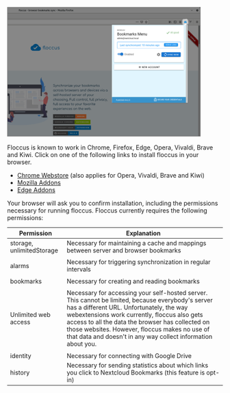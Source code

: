 <img src="screen_firefox_account.png" class="float-lg-right" style="max-width: 100%; width: 450px; border: 1px solid grey;" />


Floccus is known to work in Chrome, Firefox, Edge, Opera, Vivaldi, Brave and Kiwi. Click on one of the following links to install floccus in your browser.

- [Chrome Webstore](https://chrome.google.com/webstore/detail/floccus/fnaicdffflnofjppbagibeoednhnbjhg) (also applies for Opera, Vivaldi, Brave and Kiwi)
- [Mozilla Addons](https://addons.mozilla.org/en-US/firefox/addon/floccus/)
- [Edge Addons](https://microsoftedge.microsoft.com/addons/detail/gjkddcofhiifldbllobcamllmanombji)

<div style="clear: both"></div>

Your browser will ask you to confirm installation, including the permissions necessary for running floccus. Floccus currently requires the following permissions:

| Permission                | Explanation                                                                                                                                                                                                                                                                                                                                   |
| ------------------------- |-----------------------------------------------------------------------------------------------------------------------------------------------------------------------------------------------------------------------------------------------------------------------------------------------------------------------------------------------|
| storage, unlimitedStorage | Necessary for maintaining a cache and mappings between server and browser bookmarks                                                                                                                                                                                                                                                           |
|                           |                                                                                                                                                                                                                                                                                                                                               |
| alarms                    | Necessary for triggering synchronization in regular intervals                                                                                                                                                                                                                                                                                 |
|                           |                                                                                                                                                                                                                                                                                                                                               |
| bookmarks                 | Necessary for creating and reading bookmarks                                                                                                                                                                                                                                                                                                  |
|                           |                                                                                                                                                                                                                                                                                                                                               |
| Unlimited web access      | Necessary for accessing your self-hosted server. This cannot be limited, because everybody's server has a different URL. Unfortunately, the way webextensions work currently, floccus also gets access to all the data the browser has collected on those websites. However, floccus makes no use of that data and doesn't in any way collect information about you. |
|                           |                                                                                                                                                                                                                                                                                                                                               |
| identity                  | Necessary for connecting with Google Drive                                                                                                                                                                                                                                                                                                    |
| history                   | Necessary for sending statistics about which links you click to Nextcloud Bookmarks (this feature is opt-in)                                                                                                                                                                                                                                  |
